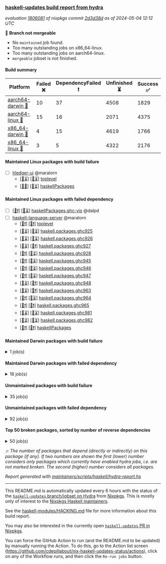 ### [haskell-updates build report from hydra](https://hydra.nixos.org/jobset/nixpkgs/haskell-updates)
*evaluation [1806081](https://hydra.nixos.org/eval/1806081) of nixpkgs commit [2d3d38d](https://github.com/NixOS/nixpkgs/commits/2d3d38d58dfef099c6d22758a619a9b37eaea82c) as of 2024-05-04 12:12 UTC*

🔴 **Branch not mergeable**
  * No `maintained` job found.
  * Too many outstanding jobs on x86_64-linux.
  * Too many outstanding jobs on aarch64-linux.
  * `mergeable` jobset is not finished.

#### Build summary

 | Platform | Failed ❌ | DependencyFailed ❗ | Unfinished ⏳ | Success ✅ | 
 | --- | --- | --- | --- | --- | 
 | [aarch64-darwin 🍏](https://hydra.nixos.org/eval/1806081?filter=.aarch64-darwin) | 10 | 37 | 4508 | 1829 | 
 | [aarch64-linux 📱](https://hydra.nixos.org/eval/1806081?filter=.aarch64-linux) | 15 | 16 | 2071 | 4375 | 
 | [x86_64-darwin 🍎](https://hydra.nixos.org/eval/1806081?filter=.x86_64-darwin) | 4 | 15 | 4619 | 1766 | 
 | [x86_64-linux 🐧](https://hydra.nixos.org/eval/1806081?filter=.x86_64-linux) | 3 | 5 | 4322 | 2176 | 
#### Maintained Linux packages with build failure
- [ ] [hledger-ui](https://hydra.nixos.org/eval/1806081?filter=hledger-ui) @maralorn
  - [[📱⏳]](https://hydra.nixos.org/build/258545799) [[🐧⏳]](https://hydra.nixos.org/build/258558309) [toplevel](https://hydra.nixos.org/eval/1806081?filter=hledger-ui)
  - [[📱❌]](https://hydra.nixos.org/build/258555344) [[🐧⏳]](https://hydra.nixos.org/build/258537559) [haskellPackages](https://hydra.nixos.org/eval/1806081?filter=haskellPackages.hledger-ui)
#### Maintained Linux packages with failed dependency
- [ ] [[📱❗]](https://hydra.nixos.org/build/258552263) [[🐧⏳]](https://hydra.nixos.org/build/258557760) [haskellPackages.ghc-vis](https://hydra.nixos.org/eval/1806081?filter=haskellPackages.ghc-vis) @dalpd
- [ ] [haskell-language-server](https://hydra.nixos.org/eval/1806081?filter=haskell-language-server) @maralorn
  - [[📱❗]](https://hydra.nixos.org/build/258535515) [[🐧❗]](https://hydra.nixos.org/build/258544178) [toplevel](https://hydra.nixos.org/eval/1806081?filter=haskell-language-server)
  - [[📱⏳]](https://hydra.nixos.org/build/258557019) [[🐧⏳]](https://hydra.nixos.org/build/258534427) [haskell.packages.ghc925](https://hydra.nixos.org/eval/1806081?filter=haskell.packages.ghc925.haskell-language-server)
  - [[📱⏳]](https://hydra.nixos.org/build/258539552) [[🐧⏳]](https://hydra.nixos.org/build/258550213) [haskell.packages.ghc926](https://hydra.nixos.org/eval/1806081?filter=haskell.packages.ghc926.haskell-language-server)
  - [[📱⏳]](https://hydra.nixos.org/build/258535215) [[🐧❗]](https://hydra.nixos.org/build/258548296) [haskell.packages.ghc927](https://hydra.nixos.org/eval/1806081?filter=haskell.packages.ghc927.haskell-language-server)
  - [[📱❗]](https://hydra.nixos.org/build/258544332) [[🐧⏳]](https://hydra.nixos.org/build/258559198) [haskell.packages.ghc928](https://hydra.nixos.org/eval/1806081?filter=haskell.packages.ghc928.haskell-language-server)
  - [[📱❗]](https://hydra.nixos.org/build/258552329) [[🐧⏳]](https://hydra.nixos.org/build/258554568) [haskell.packages.ghc945](https://hydra.nixos.org/eval/1806081?filter=haskell.packages.ghc945.haskell-language-server)
  - [[📱❗]](https://hydra.nixos.org/build/258541333) [[🐧⏳]](https://hydra.nixos.org/build/258539397) [haskell.packages.ghc946](https://hydra.nixos.org/eval/1806081?filter=haskell.packages.ghc946.haskell-language-server)
  - [[📱❗]](https://hydra.nixos.org/build/258548091) [[🐧⏳]](https://hydra.nixos.org/build/258551441) [haskell.packages.ghc947](https://hydra.nixos.org/eval/1806081?filter=haskell.packages.ghc947.haskell-language-server)
  - [[📱⏳]](https://hydra.nixos.org/build/258544548) [[🐧❗]](https://hydra.nixos.org/build/258544429) [haskell.packages.ghc948](https://hydra.nixos.org/eval/1806081?filter=haskell.packages.ghc948.haskell-language-server)
  - [[📱⏳]](https://hydra.nixos.org/build/258560172) [[🐧❗]](https://hydra.nixos.org/build/258545087) [haskell.packages.ghc963](https://hydra.nixos.org/eval/1806081?filter=haskell.packages.ghc963.haskell-language-server)
  - [[📱❗]](https://hydra.nixos.org/build/258533672) [[🐧⏳]](https://hydra.nixos.org/build/258551173) [haskell.packages.ghc964](https://hydra.nixos.org/eval/1806081?filter=haskell.packages.ghc964.haskell-language-server)
  - [[📱❗]](https://hydra.nixos.org/build/258554403) [[🐧❗]](https://hydra.nixos.org/build/258537316) [haskell.packages.ghc965](https://hydra.nixos.org/eval/1806081?filter=haskell.packages.ghc965.haskell-language-server)
  - [[📱⏳]](https://hydra.nixos.org/build/258554884) [[🐧⏳]](https://hydra.nixos.org/build/258537025) [haskell.packages.ghc981](https://hydra.nixos.org/eval/1806081?filter=haskell.packages.ghc981.haskell-language-server)
  - [[📱⏳]](https://hydra.nixos.org/build/258553427) [[🐧⏳]](https://hydra.nixos.org/build/258536087) [haskell.packages.ghc982](https://hydra.nixos.org/eval/1806081?filter=haskell.packages.ghc982.haskell-language-server)
  - [[📱❗]](https://hydra.nixos.org/build/258548617) [[🐧❗]](https://hydra.nixos.org/build/258544514) [haskellPackages](https://hydra.nixos.org/eval/1806081?filter=haskellPackages.haskell-language-server)
#### Maintained Darwin packages with build failure
<details><summary>1 job(s) </summary>

- [ ] [[🍏❌]](https://hydra.nixos.org/build/258549701) [[🍎❌]](https://hydra.nixos.org/build/258552523) [haskellPackages.postgresql-simple](https://hydra.nixos.org/eval/1806081?filter=haskellPackages.postgresql-simple) @maralorn
</details>

#### Maintained Darwin packages with failed dependency
<details><summary>16 job(s) </summary>

- [ ] [haskell-language-server](https://hydra.nixos.org/eval/1806081?filter=haskell-language-server) @maralorn
  - [[🍏⏳]](https://hydra.nixos.org/build/258537716) [[🍎⏳]](https://hydra.nixos.org/build/258560130) [toplevel](https://hydra.nixos.org/eval/1806081?filter=haskell-language-server)
  - [[🍏⏳]](https://hydra.nixos.org/build/258547518) [[🍎⏳]](https://hydra.nixos.org/build/258553663) [haskell.packages.ghc925](https://hydra.nixos.org/eval/1806081?filter=haskell.packages.ghc925.haskell-language-server)
  - [[🍏⏳]](https://hydra.nixos.org/build/258546856) [[🍎❗]](https://hydra.nixos.org/build/258540853) [haskell.packages.ghc926](https://hydra.nixos.org/eval/1806081?filter=haskell.packages.ghc926.haskell-language-server)
  - [[🍏❗]](https://hydra.nixos.org/build/258540254) [[🍎⏳]](https://hydra.nixos.org/build/258539239) [haskell.packages.ghc927](https://hydra.nixos.org/eval/1806081?filter=haskell.packages.ghc927.haskell-language-server)
  - [[🍏⏳]](https://hydra.nixos.org/build/258538021) [[🍎⏳]](https://hydra.nixos.org/build/258539978) [haskell.packages.ghc928](https://hydra.nixos.org/eval/1806081?filter=haskell.packages.ghc928.haskell-language-server)
  - [[🍏⏳]](https://hydra.nixos.org/build/258542859) [[🍎⏳]](https://hydra.nixos.org/build/258556869) [haskell.packages.ghc945](https://hydra.nixos.org/eval/1806081?filter=haskell.packages.ghc945.haskell-language-server)
  - [[🍏⏳]](https://hydra.nixos.org/build/258550387) [[🍎❗]](https://hydra.nixos.org/build/258541952) [haskell.packages.ghc946](https://hydra.nixos.org/eval/1806081?filter=haskell.packages.ghc946.haskell-language-server)
  - [[🍏⏳]](https://hydra.nixos.org/build/258549552) [[🍎⏳]](https://hydra.nixos.org/build/258544569) [haskell.packages.ghc947](https://hydra.nixos.org/eval/1806081?filter=haskell.packages.ghc947.haskell-language-server)
  - [[🍏⏳]](https://hydra.nixos.org/build/258556399) [[🍎❗]](https://hydra.nixos.org/build/258542418) [haskell.packages.ghc948](https://hydra.nixos.org/eval/1806081?filter=haskell.packages.ghc948.haskell-language-server)
  - [[🍏⏳]](https://hydra.nixos.org/build/258555441) [[🍎⏳]](https://hydra.nixos.org/build/258546435) [haskell.packages.ghc963](https://hydra.nixos.org/eval/1806081?filter=haskell.packages.ghc963.haskell-language-server)
  - [[🍏❗]](https://hydra.nixos.org/build/258539051) [[🍎⏳]](https://hydra.nixos.org/build/258559258) [haskell.packages.ghc964](https://hydra.nixos.org/eval/1806081?filter=haskell.packages.ghc964.haskell-language-server)
  - [[🍏⏳]](https://hydra.nixos.org/build/258534190) [[🍎❗]](https://hydra.nixos.org/build/258542874) [haskell.packages.ghc965](https://hydra.nixos.org/eval/1806081?filter=haskell.packages.ghc965.haskell-language-server)
  - [[🍏⏳]](https://hydra.nixos.org/build/258545420) [[🍎⏳]](https://hydra.nixos.org/build/258554514) [haskell.packages.ghc981](https://hydra.nixos.org/eval/1806081?filter=haskell.packages.ghc981.haskell-language-server)
  - [[🍏⏳]](https://hydra.nixos.org/build/258549255) [[🍎⏳]](https://hydra.nixos.org/build/258534809) [haskell.packages.ghc982](https://hydra.nixos.org/eval/1806081?filter=haskell.packages.ghc982.haskell-language-server)
  - [[🍏⏳]](https://hydra.nixos.org/build/258550185) [[🍎❗]](https://hydra.nixos.org/build/258544630) [haskellPackages](https://hydra.nixos.org/eval/1806081?filter=haskellPackages.haskell-language-server)
</details>

#### Unmaintained packages with build failure
<details><summary>35 job(s) </summary>

- [ ] [ghc-lib-parser](https://hydra.nixos.org/eval/1806081?filter=ghc-lib-parser)  ⤴️ 19 | 67
  - [[🍏⏳]](https://hydra.nixos.org/build/258547982) [[📱✅]](https://hydra.nixos.org/build/258547481) [[🍎✅]](https://hydra.nixos.org/build/258540596) [[🐧✅]](https://hydra.nixos.org/build/258548707) [haskell.packages.ghc8107](https://hydra.nixos.org/eval/1806081?filter=haskell.packages.ghc8107.ghc-lib-parser)
  - [[🍏❌]](https://hydra.nixos.org/build/258538119) [[📱❌]](https://hydra.nixos.org/build/258546727) [[🍎⏳]](https://hydra.nixos.org/build/258551775) [[🐧⏳]](https://hydra.nixos.org/build/258546811) [haskell.packages.ghc902](https://hydra.nixos.org/eval/1806081?filter=haskell.packages.ghc902.ghc-lib-parser)
  - [[🍏⏳]](https://hydra.nixos.org/build/258535201) [[📱✅]](https://hydra.nixos.org/build/258541074) [[🍎✅]](https://hydra.nixos.org/build/258555955) [[🐧⏳]](https://hydra.nixos.org/build/258549699) [haskell.packages.ghc925](https://hydra.nixos.org/eval/1806081?filter=haskell.packages.ghc925.ghc-lib-parser)
  - [[🍏✅]](https://hydra.nixos.org/build/258555366) [[📱✅]](https://hydra.nixos.org/build/258551881) [[🍎✅]](https://hydra.nixos.org/build/258542210) [[🐧✅]](https://hydra.nixos.org/build/258543937) [haskell.packages.ghc926](https://hydra.nixos.org/eval/1806081?filter=haskell.packages.ghc926.ghc-lib-parser)
  - [[🍏✅]](https://hydra.nixos.org/build/258536833) [[📱✅]](https://hydra.nixos.org/build/258554009) [[🍎✅]](https://hydra.nixos.org/build/258556187) [[🐧✅]](https://hydra.nixos.org/build/258544415) [haskell.packages.ghc927](https://hydra.nixos.org/eval/1806081?filter=haskell.packages.ghc927.ghc-lib-parser)
  - [[🍏⏳]](https://hydra.nixos.org/build/258539358) [[📱✅]](https://hydra.nixos.org/build/258540472) [[🍎✅]](https://hydra.nixos.org/build/258547683) [[🐧✅]](https://hydra.nixos.org/build/258534036) [haskell.packages.ghc928](https://hydra.nixos.org/eval/1806081?filter=haskell.packages.ghc928.ghc-lib-parser)
  - [[🍏✅]](https://hydra.nixos.org/build/258553695) [[📱✅]](https://hydra.nixos.org/build/258540474) [[🍎✅]](https://hydra.nixos.org/build/258540585) [[🐧✅]](https://hydra.nixos.org/build/258560143) [haskell.packages.ghc945](https://hydra.nixos.org/eval/1806081?filter=haskell.packages.ghc945.ghc-lib-parser)
  - [[🍏✅]](https://hydra.nixos.org/build/258537151) [[📱✅]](https://hydra.nixos.org/build/258551259) [[🍎✅]](https://hydra.nixos.org/build/258550724) [[🐧⏳]](https://hydra.nixos.org/build/258547274) [haskell.packages.ghc946](https://hydra.nixos.org/eval/1806081?filter=haskell.packages.ghc946.ghc-lib-parser)
  - [[🍏✅]](https://hydra.nixos.org/build/258533683) [[📱✅]](https://hydra.nixos.org/build/258536383) [[🍎✅]](https://hydra.nixos.org/build/258533863) [[🐧✅]](https://hydra.nixos.org/build/258559585) [haskell.packages.ghc947](https://hydra.nixos.org/eval/1806081?filter=haskell.packages.ghc947.ghc-lib-parser)
  - [[🍏✅]](https://hydra.nixos.org/build/258554455) [[📱⏳]](https://hydra.nixos.org/build/258534380) [[🍎✅]](https://hydra.nixos.org/build/258537760) [[🐧⏳]](https://hydra.nixos.org/build/258533491) [haskell.packages.ghc948](https://hydra.nixos.org/eval/1806081?filter=haskell.packages.ghc948.ghc-lib-parser)
  - [[🍏✅]](https://hydra.nixos.org/build/258534171) [[📱✅]](https://hydra.nixos.org/build/258554717) [[🍎✅]](https://hydra.nixos.org/build/258558642) [[🐧✅]](https://hydra.nixos.org/build/258537064) [haskell.packages.ghc963](https://hydra.nixos.org/eval/1806081?filter=haskell.packages.ghc963.ghc-lib-parser)
  - [[🍏✅]](https://hydra.nixos.org/build/258542208) [[📱✅]](https://hydra.nixos.org/build/258540461) [[🍎✅]](https://hydra.nixos.org/build/258533484) [[🐧✅]](https://hydra.nixos.org/build/258556680) [haskell.packages.ghc964](https://hydra.nixos.org/eval/1806081?filter=haskell.packages.ghc964.ghc-lib-parser)
  - [[🍏✅]](https://hydra.nixos.org/build/258557829) [[📱⏳]](https://hydra.nixos.org/build/258538126) [[🍎✅]](https://hydra.nixos.org/build/258556044) [[🐧✅]](https://hydra.nixos.org/build/258536681) [haskell.packages.ghc965](https://hydra.nixos.org/eval/1806081?filter=haskell.packages.ghc965.ghc-lib-parser)
  - [[🍏⏳]](https://hydra.nixos.org/build/258537732) [[📱✅]](https://hydra.nixos.org/build/258554142) [[🍎✅]](https://hydra.nixos.org/build/258555074) [[🐧✅]](https://hydra.nixos.org/build/258536000) [haskellPackages](https://hydra.nixos.org/eval/1806081?filter=haskellPackages.ghc-lib-parser)
- [ ] [[🍏✅]](https://hydra.nixos.org/build/258540925) [[📱❌]](https://hydra.nixos.org/build/258556577) [[🍎✅]](https://hydra.nixos.org/build/258538833) [[🐧✅]](https://hydra.nixos.org/build/258550104) [haskellPackages.graphviz](https://hydra.nixos.org/eval/1806081?filter=haskellPackages.graphviz)  ⤴️ 10 | 57
- [ ] [[🍏❌]](https://hydra.nixos.org/build/258533549) [[📱✅]](https://hydra.nixos.org/build/258548471) [[🍎❌]](https://hydra.nixos.org/build/258543876) [[🐧✅]](https://hydra.nixos.org/build/258552832) [haskellPackages.fmt](https://hydra.nixos.org/eval/1806081?filter=haskellPackages.fmt)  ⤴️ 7 | 26
- [ ] [[🍏❌]](https://hydra.nixos.org/build/258537018) [[📱✅]](https://hydra.nixos.org/build/258548776) [[🍎✅]](https://hydra.nixos.org/build/258553086) [[🐧✅]](https://hydra.nixos.org/build/258550350) [haskellPackages.di-core](https://hydra.nixos.org/eval/1806081?filter=haskellPackages.di-core)  ⤴️ 6 | 12
- [ ] [[🍏⏳]](https://hydra.nixos.org/build/258557603) [[📱❌]](https://hydra.nixos.org/build/258559981) [[🍎❌]](https://hydra.nixos.org/build/258543935) [[🐧❌]](https://hydra.nixos.org/build/258543509) [haskellPackages.ghcide](https://hydra.nixos.org/eval/1806081?filter=haskellPackages.ghcide)  ⤴️ 3 | 35
- [ ] [[🍏❌]](https://hydra.nixos.org/build/258543045) [[📱✅]](https://hydra.nixos.org/build/258557021) [[🍎⏳]](https://hydra.nixos.org/build/258537901) [[🐧✅]](https://hydra.nixos.org/build/258536066) [haskellPackages.http-reverse-proxy](https://hydra.nixos.org/eval/1806081?filter=haskellPackages.http-reverse-proxy)  ⤴️ 3 | 11
- [ ] [[🍏❌]](https://hydra.nixos.org/build/258534303) [[📱✅]](https://hydra.nixos.org/build/258545725) [[🍎⏳]](https://hydra.nixos.org/build/258540116) [[🐧✅]](https://hydra.nixos.org/build/258540985) [haskellPackages.lbfgs](https://hydra.nixos.org/eval/1806081?filter=haskellPackages.lbfgs)  ⤴️ 2 | 3
- [ ] [[🍏⏳]](https://hydra.nixos.org/build/258554164) [[📱❌]](https://hydra.nixos.org/build/258535723) [[🍎⏳]](https://hydra.nixos.org/build/258552841) [[🐧❌]](https://hydra.nixos.org/build/258550841) [haskellPackages.prodapi](https://hydra.nixos.org/eval/1806081?filter=haskellPackages.prodapi)  ⤴️ 2 | 2
- [ ] [[🍏⏳]](https://hydra.nixos.org/build/258559418) [[📱❌]](https://hydra.nixos.org/build/258546289) [[🍎⏳]](https://hydra.nixos.org/build/258550613) [[🐧❌]](https://hydra.nixos.org/build/258554278) [haskellPackages.errata](https://hydra.nixos.org/eval/1806081?filter=haskellPackages.errata)  ⤴️ 1 | 3
- [ ] [[🍏❌]](https://hydra.nixos.org/build/258555687) [[📱✅]](https://hydra.nixos.org/build/258548303) [[🍎⏳]](https://hydra.nixos.org/build/258546651) [[🐧⏳]](https://hydra.nixos.org/build/258534709) [haskellPackages.async-refresh](https://hydra.nixos.org/eval/1806081?filter=haskellPackages.async-refresh)  ⤴️ 1 | 1
- [ ] [[🍏❌]](https://hydra.nixos.org/build/258538138) [[📱❌]](https://hydra.nixos.org/build/258559378) [[🍎⏳]](https://hydra.nixos.org/build/258544914) [[🐧⏳]](https://hydra.nixos.org/build/258560128) [haskellPackages.nlopt-haskell](https://hydra.nixos.org/eval/1806081?filter=haskellPackages.nlopt-haskell)  ⤴️ 1 | 1
- [ ] [[🍏❌]](https://hydra.nixos.org/build/258545815) [[📱⏳]](https://hydra.nixos.org/build/258542496) [[🍎❌]](https://hydra.nixos.org/build/258548204) [[🐧✅]](https://hydra.nixos.org/build/258559424) [haskellPackages.sym](https://hydra.nixos.org/eval/1806081?filter=haskellPackages.sym)  ⤴️ 1 | 1
- [ ] [[🍏⏳]](https://hydra.nixos.org/build/258553951) [[📱❌]](https://hydra.nixos.org/build/258534435) [[🍎⏳]](https://hydra.nixos.org/build/258553685) [[🐧⏳]](https://hydra.nixos.org/build/258533663) [haskellPackages.freetype2](https://hydra.nixos.org/eval/1806081?filter=haskellPackages.freetype2)  ⤴️ 0 | 12
- [ ] [[🍏⏳]](https://hydra.nixos.org/build/258554076) [[📱❌]](https://hydra.nixos.org/build/258557875) [[🍎⏳]](https://hydra.nixos.org/build/258553752) [[🐧⏳]](https://hydra.nixos.org/build/258552092) [haskellPackages.hw-simd](https://hydra.nixos.org/eval/1806081?filter=haskellPackages.hw-simd)  ⤴️ 0 | 9
- [ ] [[🍏❌]](https://hydra.nixos.org/build/258551064) [[📱✅]](https://hydra.nixos.org/build/258559565) [[🍎⏳]](https://hydra.nixos.org/build/258534741) [[🐧✅]](https://hydra.nixos.org/build/258558754) [haskellPackages.rawfilepath](https://hydra.nixos.org/eval/1806081?filter=haskellPackages.rawfilepath)  ⤴️ 0 | 2
- [ ] [[🍏⏳]](https://hydra.nixos.org/build/258539418) [[📱❌]](https://hydra.nixos.org/build/258553846) [[🍎⏳]](https://hydra.nixos.org/build/258550156) [[🐧⏳]](https://hydra.nixos.org/build/258538150) [haskellPackages.GOST34112012-Hash](https://hydra.nixos.org/eval/1806081?filter=haskellPackages.GOST34112012-Hash) 
- [ ] [[🍏⏳]](https://hydra.nixos.org/build/258548717) [[📱❌]](https://hydra.nixos.org/build/258536550) [[🍎⏳]](https://hydra.nixos.org/build/258539610) [[🐧⏳]](https://hydra.nixos.org/build/258533577) [haskellPackages.HsASA](https://hydra.nixos.org/eval/1806081?filter=haskellPackages.HsASA) 
- [ ] [[🍏⏳]](https://hydra.nixos.org/build/258556336) [[📱❌]](https://hydra.nixos.org/build/258554522) [[🍎⏳]](https://hydra.nixos.org/build/258551208) [[🐧⏳]](https://hydra.nixos.org/build/258545116) [haskellPackages.acme-not-a-joke](https://hydra.nixos.org/eval/1806081?filter=haskellPackages.acme-not-a-joke) 
- [ ] [[🍏⏳]](https://hydra.nixos.org/build/258534819) [[📱❌]](https://hydra.nixos.org/build/258543260) [[🍎⏳]](https://hydra.nixos.org/build/258554154) [[🐧⏳]](https://hydra.nixos.org/build/258537331) [haskellPackages.cornelis](https://hydra.nixos.org/eval/1806081?filter=haskellPackages.cornelis) 
- [ ] [[🍏⏳]](https://hydra.nixos.org/build/258554738) [[📱❌]](https://hydra.nixos.org/build/258559187) [[🍎⏳]](https://hydra.nixos.org/build/258535018) [[🐧⏳]](https://hydra.nixos.org/build/258540490) [haskellPackages.simdutf](https://hydra.nixos.org/eval/1806081?filter=haskellPackages.simdutf) 
- [ ] [[📱❌]](https://hydra.nixos.org/build/258541377) [[🐧⏳]](https://hydra.nixos.org/build/258557787) [haskellPackages.tasty-papi](https://hydra.nixos.org/eval/1806081?filter=haskellPackages.tasty-papi) 
</details>

#### Unmaintained packages with failed dependency
<details><summary>92 job(s) </summary>

- [ ] [ghc-lib-parser-ex](https://hydra.nixos.org/eval/1806081?filter=ghc-lib-parser-ex)  ⤴️ 13 | 44
  - [[🍏⏳]](https://hydra.nixos.org/build/258535331) [[📱✅]](https://hydra.nixos.org/build/258554285) [[🍎⏳]](https://hydra.nixos.org/build/258538852) [[🐧⏳]](https://hydra.nixos.org/build/258548443) [haskell.packages.ghc8107](https://hydra.nixos.org/eval/1806081?filter=haskell.packages.ghc8107.ghc-lib-parser-ex)
  - [[🍏❗]](https://hydra.nixos.org/build/258541091) [[📱❗]](https://hydra.nixos.org/build/258551893) [[🍎⏳]](https://hydra.nixos.org/build/258544845) [[🐧⏳]](https://hydra.nixos.org/build/258556494) [haskell.packages.ghc902](https://hydra.nixos.org/eval/1806081?filter=haskell.packages.ghc902.ghc-lib-parser-ex)
  - [[🍏⏳]](https://hydra.nixos.org/build/258555040) [[📱✅]](https://hydra.nixos.org/build/258547479) [[🍎✅]](https://hydra.nixos.org/build/258548433) [[🐧⏳]](https://hydra.nixos.org/build/258536437) [haskell.packages.ghc925](https://hydra.nixos.org/eval/1806081?filter=haskell.packages.ghc925.ghc-lib-parser-ex)
  - [[🍏✅]](https://hydra.nixos.org/build/258533827) [[📱⏳]](https://hydra.nixos.org/build/258549756) [[🍎✅]](https://hydra.nixos.org/build/258547167) [[🐧✅]](https://hydra.nixos.org/build/258546388) [haskell.packages.ghc926](https://hydra.nixos.org/eval/1806081?filter=haskell.packages.ghc926.ghc-lib-parser-ex)
  - [[🍏✅]](https://hydra.nixos.org/build/258542046) [[📱✅]](https://hydra.nixos.org/build/258555233) [[🍎✅]](https://hydra.nixos.org/build/258534847) [[🐧✅]](https://hydra.nixos.org/build/258543212) [haskell.packages.ghc927](https://hydra.nixos.org/eval/1806081?filter=haskell.packages.ghc927.ghc-lib-parser-ex)
  - [[🍏⏳]](https://hydra.nixos.org/build/258545998) [[📱✅]](https://hydra.nixos.org/build/258555090) [[🍎⏳]](https://hydra.nixos.org/build/258551372) [[🐧✅]](https://hydra.nixos.org/build/258556647) [haskell.packages.ghc928](https://hydra.nixos.org/eval/1806081?filter=haskell.packages.ghc928.ghc-lib-parser-ex)
  - [[🍏✅]](https://hydra.nixos.org/build/258541688) [[📱✅]](https://hydra.nixos.org/build/258537597) [[🍎✅]](https://hydra.nixos.org/build/258537129) [[🐧✅]](https://hydra.nixos.org/build/258555014) [haskell.packages.ghc945](https://hydra.nixos.org/eval/1806081?filter=haskell.packages.ghc945.ghc-lib-parser-ex)
  - [[🍏✅]](https://hydra.nixos.org/build/258544869) [[📱✅]](https://hydra.nixos.org/build/258547023) [[🍎✅]](https://hydra.nixos.org/build/258534008) [[🐧⏳]](https://hydra.nixos.org/build/258539251) [haskell.packages.ghc946](https://hydra.nixos.org/eval/1806081?filter=haskell.packages.ghc946.ghc-lib-parser-ex)
  - [[🍏✅]](https://hydra.nixos.org/build/258555698) [[📱✅]](https://hydra.nixos.org/build/258555651) [[🍎⏳]](https://hydra.nixos.org/build/258549683) [[🐧⏳]](https://hydra.nixos.org/build/258534914) [haskell.packages.ghc947](https://hydra.nixos.org/eval/1806081?filter=haskell.packages.ghc947.ghc-lib-parser-ex)
  - [[🍏✅]](https://hydra.nixos.org/build/258536619) [[📱⏳]](https://hydra.nixos.org/build/258549691) [[🍎✅]](https://hydra.nixos.org/build/258541326) [[🐧✅]](https://hydra.nixos.org/build/258554073) [haskell.packages.ghc948](https://hydra.nixos.org/eval/1806081?filter=haskell.packages.ghc948.ghc-lib-parser-ex)
  - [[🍏⏳]](https://hydra.nixos.org/build/258556286) [[📱✅]](https://hydra.nixos.org/build/258541711) [[🍎✅]](https://hydra.nixos.org/build/258556419) [[🐧✅]](https://hydra.nixos.org/build/258550906) [haskell.packages.ghc963](https://hydra.nixos.org/eval/1806081?filter=haskell.packages.ghc963.ghc-lib-parser-ex)
  - [[🍏✅]](https://hydra.nixos.org/build/258537882) [[📱✅]](https://hydra.nixos.org/build/258545616) [[🍎⏳]](https://hydra.nixos.org/build/258555967) [[🐧✅]](https://hydra.nixos.org/build/258549474) [haskell.packages.ghc964](https://hydra.nixos.org/eval/1806081?filter=haskell.packages.ghc964.ghc-lib-parser-ex)
  - [[🍏⏳]](https://hydra.nixos.org/build/258557332) [[📱✅]](https://hydra.nixos.org/build/258541980) [[🍎✅]](https://hydra.nixos.org/build/258540967) [[🐧✅]](https://hydra.nixos.org/build/258540257) [haskell.packages.ghc965](https://hydra.nixos.org/eval/1806081?filter=haskell.packages.ghc965.ghc-lib-parser-ex)
  - [[🍏✅]](https://hydra.nixos.org/build/258535751) [[📱✅]](https://hydra.nixos.org/build/258540449) [[🍎⏳]](https://hydra.nixos.org/build/258549339) [[🐧✅]](https://hydra.nixos.org/build/258552140) [haskellPackages](https://hydra.nixos.org/eval/1806081?filter=haskellPackages.ghc-lib-parser-ex)
- [ ] [[🍏❗]](https://hydra.nixos.org/build/258540649) [[📱✅]](https://hydra.nixos.org/build/258559593) [[🍎✅]](https://hydra.nixos.org/build/258547216) [[🐧✅]](https://hydra.nixos.org/build/258551414) [haskellPackages.di-handle](https://hydra.nixos.org/eval/1806081?filter=haskellPackages.di-handle)  ⤴️ 4 | 10
- [ ] [[🍏❗]](https://hydra.nixos.org/build/258545414) [[📱✅]](https://hydra.nixos.org/build/258558877) [[🍎✅]](https://hydra.nixos.org/build/258554531) [[🐧✅]](https://hydra.nixos.org/build/258541129) [haskellPackages.di-monad](https://hydra.nixos.org/eval/1806081?filter=haskellPackages.di-monad)  ⤴️ 4 | 10
- [ ] [hpack](https://hydra.nixos.org/eval/1806081?filter=hpack)  ⤴️ 3 | 15
  - [[🍏⏳]](https://hydra.nixos.org/build/258542692) [[📱✅]](https://hydra.nixos.org/build/258535386) [[🍎⏳]](https://hydra.nixos.org/build/258542686) [[🐧⏳]](https://hydra.nixos.org/build/258559042) [toplevel](https://hydra.nixos.org/eval/1806081?filter=hpack)
  - [[🍏⏳]](https://hydra.nixos.org/build/258544207) [[📱✅]](https://hydra.nixos.org/build/258541792) [[🍎✅]](https://hydra.nixos.org/build/258538688) [[🐧✅]](https://hydra.nixos.org/build/258541883) [haskell.packages.ghc8107](https://hydra.nixos.org/eval/1806081?filter=haskell.packages.ghc8107.hpack)
  - [[🍏❗]](https://hydra.nixos.org/build/258534229) [[📱✅]](https://hydra.nixos.org/build/258533641) [[🍎⏳]](https://hydra.nixos.org/build/258559975) [[🐧✅]](https://hydra.nixos.org/build/258553677) [haskell.packages.ghc902](https://hydra.nixos.org/eval/1806081?filter=haskell.packages.ghc902.hpack)
  - [[🍏✅]](https://hydra.nixos.org/build/258557747) [[📱✅]](https://hydra.nixos.org/build/258538633) [[🍎✅]](https://hydra.nixos.org/build/258541364) [[🐧✅]](https://hydra.nixos.org/build/258552134) [haskell.packages.ghc925](https://hydra.nixos.org/eval/1806081?filter=haskell.packages.ghc925.hpack)
  - [[🍏✅]](https://hydra.nixos.org/build/258556051) [[📱✅]](https://hydra.nixos.org/build/258540553) [[🍎✅]](https://hydra.nixos.org/build/258533916) [[🐧✅]](https://hydra.nixos.org/build/258539390) [haskell.packages.ghc926](https://hydra.nixos.org/eval/1806081?filter=haskell.packages.ghc926.hpack)
  - [[🍏✅]](https://hydra.nixos.org/build/258540060) [[📱✅]](https://hydra.nixos.org/build/258539649) [[🍎✅]](https://hydra.nixos.org/build/258540722) [[🐧✅]](https://hydra.nixos.org/build/258540949) [haskell.packages.ghc927](https://hydra.nixos.org/eval/1806081?filter=haskell.packages.ghc927.hpack)
  - [[🍏✅]](https://hydra.nixos.org/build/258534247) [[📱✅]](https://hydra.nixos.org/build/258540717) [[🍎✅]](https://hydra.nixos.org/build/258560230) [[🐧✅]](https://hydra.nixos.org/build/258555973) [haskell.packages.ghc928](https://hydra.nixos.org/eval/1806081?filter=haskell.packages.ghc928.hpack)
  - [[🍏✅]](https://hydra.nixos.org/build/258552198) [[📱✅]](https://hydra.nixos.org/build/258559522) [[🍎✅]](https://hydra.nixos.org/build/258540559) [[🐧✅]](https://hydra.nixos.org/build/258534770) [haskell.packages.ghc945](https://hydra.nixos.org/eval/1806081?filter=haskell.packages.ghc945.hpack)
  - [[🍏✅]](https://hydra.nixos.org/build/258540155) [[📱⏳]](https://hydra.nixos.org/build/258540965) [[🍎✅]](https://hydra.nixos.org/build/258558670) [[🐧✅]](https://hydra.nixos.org/build/258553813) [haskell.packages.ghc946](https://hydra.nixos.org/eval/1806081?filter=haskell.packages.ghc946.hpack)
  - [[🍏✅]](https://hydra.nixos.org/build/258536279) [[📱✅]](https://hydra.nixos.org/build/258546140) [[🍎⏳]](https://hydra.nixos.org/build/258542120) [[🐧⏳]](https://hydra.nixos.org/build/258557142) [haskell.packages.ghc947](https://hydra.nixos.org/eval/1806081?filter=haskell.packages.ghc947.hpack)
  - [[🍏✅]](https://hydra.nixos.org/build/258539772) [[📱✅]](https://hydra.nixos.org/build/258548398) [[🍎⏳]](https://hydra.nixos.org/build/258553254) [[🐧⏳]](https://hydra.nixos.org/build/258542602) [haskell.packages.ghc948](https://hydra.nixos.org/eval/1806081?filter=haskell.packages.ghc948.hpack)
  - [[🍏⏳]](https://hydra.nixos.org/build/258545838) [[📱✅]](https://hydra.nixos.org/build/258551109) [[🍎✅]](https://hydra.nixos.org/build/258558259) [[🐧⏳]](https://hydra.nixos.org/build/258542722) [haskell.packages.ghc963](https://hydra.nixos.org/eval/1806081?filter=haskell.packages.ghc963.hpack)
  - [[🍏⏳]](https://hydra.nixos.org/build/258547331) [[📱✅]](https://hydra.nixos.org/build/258553233) [[🍎⏳]](https://hydra.nixos.org/build/258556649) [[🐧⏳]](https://hydra.nixos.org/build/258556137) [haskell.packages.ghc964](https://hydra.nixos.org/eval/1806081?filter=haskell.packages.ghc964.hpack)
  - [[🍏✅]](https://hydra.nixos.org/build/258545464) [[📱✅]](https://hydra.nixos.org/build/258542092) [[🍎✅]](https://hydra.nixos.org/build/258534887) [[🐧✅]](https://hydra.nixos.org/build/258545953) [haskell.packages.ghc965](https://hydra.nixos.org/eval/1806081?filter=haskell.packages.ghc965.hpack)
  - [[🍏✅]](https://hydra.nixos.org/build/258547226) [[📱✅]](https://hydra.nixos.org/build/258533584) [[🍎✅]](https://hydra.nixos.org/build/258557584) [[🐧⏳]](https://hydra.nixos.org/build/258541010) [haskellPackages](https://hydra.nixos.org/eval/1806081?filter=haskellPackages.hpack)
- [ ] [[🍏✅]](https://hydra.nixos.org/build/258543359) [[📱❗]](https://hydra.nixos.org/build/258551726) [[🍎✅]](https://hydra.nixos.org/build/258547756) [[🐧✅]](https://hydra.nixos.org/build/258555727) [haskellPackages.graphite](https://hydra.nixos.org/eval/1806081?filter=haskellPackages.graphite)  ⤴️ 2 | 2
- [ ] [[🍏❗]](https://hydra.nixos.org/build/258540087) [[📱✅]](https://hydra.nixos.org/build/258548054) [[🍎❗]](https://hydra.nixos.org/build/258546109) [[🐧✅]](https://hydra.nixos.org/build/258559986) [haskellPackages.nyan-interpolation-core](https://hydra.nixos.org/eval/1806081?filter=haskellPackages.nyan-interpolation-core)  ⤴️ 2 | 2
- [ ] [[🍏❗]](https://hydra.nixos.org/build/258540109) [[📱✅]](https://hydra.nixos.org/build/258545710) [[🍎❗]](https://hydra.nixos.org/build/258551961) [[🐧⏳]](https://hydra.nixos.org/build/258554812) [haskellPackages.opaleye](https://hydra.nixos.org/eval/1806081?filter=haskellPackages.opaleye)  ⤴️ 1 | 9
- [ ] [[🍏❗]](https://hydra.nixos.org/build/258534521) [[📱✅]](https://hydra.nixos.org/build/258543054) [[🍎⏳]](https://hydra.nixos.org/build/258550208) [[🐧⏳]](https://hydra.nixos.org/build/258545100) [haskellPackages.numeric-optimization](https://hydra.nixos.org/eval/1806081?filter=haskellPackages.numeric-optimization)  ⤴️ 1 | 2
- [ ] [[🍏✅]](https://hydra.nixos.org/build/258545417) [[📱❗]](https://hydra.nixos.org/build/258551223) [[🍎✅]](https://hydra.nixos.org/build/258542087) [[🐧✅]](https://hydra.nixos.org/build/258540753) [haskellPackages.simple-expr](https://hydra.nixos.org/eval/1806081?filter=haskellPackages.simple-expr)  ⤴️ 1 | 1
- [ ] [[🍏⏳]](https://hydra.nixos.org/build/258548163) [[📱❗]](https://hydra.nixos.org/build/258548710) [[🍎✅]](https://hydra.nixos.org/build/258533760) [[🐧⏳]](https://hydra.nixos.org/build/258534392) [haskellPackages.xdot](https://hydra.nixos.org/eval/1806081?filter=haskellPackages.xdot)  ⤴️ 1 | 1
- [ ] [[🍏❗]](https://hydra.nixos.org/build/258540885) [[📱✅]](https://hydra.nixos.org/build/258537213) [[🍎❗]](https://hydra.nixos.org/build/258559701) [[🐧✅]](https://hydra.nixos.org/build/258553422) [haskellPackages.persistent-postgresql](https://hydra.nixos.org/eval/1806081?filter=haskellPackages.persistent-postgresql)  ⤴️ 0 | 24
- [ ] [[🍏❗]](https://hydra.nixos.org/build/258536897) [[📱⏳]](https://hydra.nixos.org/build/258539068) [[🍎⏳]](https://hydra.nixos.org/build/258549737) [[🐧⏳]](https://hydra.nixos.org/build/258536520) [haskellPackages.di-polysemy](https://hydra.nixos.org/eval/1806081?filter=haskellPackages.di-polysemy)  ⤴️ 0 | 4
- [ ] [[🍏❗]](https://hydra.nixos.org/build/258554151) [[📱✅]](https://hydra.nixos.org/build/258542924) [[🍎⏳]](https://hydra.nixos.org/build/258557630) [[🐧⏳]](https://hydra.nixos.org/build/258558638) [haskellPackages.di](https://hydra.nixos.org/eval/1806081?filter=haskellPackages.di)  ⤴️ 0 | 2
- [ ] [[🍏⏳]](https://hydra.nixos.org/build/258542121) [[📱❗]](https://hydra.nixos.org/build/258539579) [[🍎⏳]](https://hydra.nixos.org/build/258557009) [[🐧✅]](https://hydra.nixos.org/build/258534142) [haskellPackages.diagrams-graphviz](https://hydra.nixos.org/eval/1806081?filter=haskellPackages.diagrams-graphviz)  ⤴️ 0 | 2
- [ ] [[🍏⏳]](https://hydra.nixos.org/build/258551019) [[📱❗]](https://hydra.nixos.org/build/258541632) [[🍎⏳]](https://hydra.nixos.org/build/258545049) [[🐧⏳]](https://hydra.nixos.org/build/258547960) [haskellPackages.Zora](https://hydra.nixos.org/eval/1806081?filter=haskellPackages.Zora)  ⤴️ 0 | 1
- [ ] [[🍏⏳]](https://hydra.nixos.org/build/258540864) [[📱❗]](https://hydra.nixos.org/build/258536308) [[🍎⏳]](https://hydra.nixos.org/build/258548612) [[🐧❗]](https://hydra.nixos.org/build/258557721) [haskellPackages.looksee](https://hydra.nixos.org/eval/1806081?filter=haskellPackages.looksee)  ⤴️ 0 | 1
- [ ] [[🍏❗]](https://hydra.nixos.org/build/258553107) [[📱✅]](https://hydra.nixos.org/build/258540411) [[🍎⏳]](https://hydra.nixos.org/build/258549875) [[🐧⏳]](https://hydra.nixos.org/build/258537375) [haskellPackages.postgresql-simple-url](https://hydra.nixos.org/eval/1806081?filter=haskellPackages.postgresql-simple-url)  ⤴️ 0 | 1
- [ ] [[🍏❗]](https://hydra.nixos.org/build/258553943) [[📱⏳]](https://hydra.nixos.org/build/258553468) [[🍎❗]](https://hydra.nixos.org/build/258550469) [[🐧⏳]](https://hydra.nixos.org/build/258550041) [haskellPackages.tmp-proc-postgres](https://hydra.nixos.org/eval/1806081?filter=haskellPackages.tmp-proc-postgres)  ⤴️ 0 | 1
- [ ] [[🍏❗]](https://hydra.nixos.org/build/258535578) [[📱✅]](https://hydra.nixos.org/build/258536765) [[🍎⏳]](https://hydra.nixos.org/build/258549662) [[🐧⏳]](https://hydra.nixos.org/build/258538980) [haskellPackages.amqp-utils](https://hydra.nixos.org/eval/1806081?filter=haskellPackages.amqp-utils) 
- [ ] [[🍏❗]](https://hydra.nixos.org/build/258533842) [[📱⏳]](https://hydra.nixos.org/build/258549790) [[🍎⏳]](https://hydra.nixos.org/build/258558196) [[🐧⏳]](https://hydra.nixos.org/build/258549952) [haskellPackages.async-refresh-tokens](https://hydra.nixos.org/eval/1806081?filter=haskellPackages.async-refresh-tokens) 
- [ ] [[🍏❗]](https://hydra.nixos.org/build/258537389) [[📱⏳]](https://hydra.nixos.org/build/258553171) [[🍎❗]](https://hydra.nixos.org/build/258554523) [[🐧⏳]](https://hydra.nixos.org/build/258543023) [haskellPackages.cardano-coin-selection](https://hydra.nixos.org/eval/1806081?filter=haskellPackages.cardano-coin-selection) 
- [ ] [[🍏❗]](https://hydra.nixos.org/build/258557448) [[📱⏳]](https://hydra.nixos.org/build/258537938) [[🍎⏳]](https://hydra.nixos.org/build/258554187) [[🐧⏳]](https://hydra.nixos.org/build/258535649) [haskellPackages.cgrep](https://hydra.nixos.org/eval/1806081?filter=haskellPackages.cgrep) 
- [ ] [[🍏❗]](https://hydra.nixos.org/build/258552900) [[📱✅]](https://hydra.nixos.org/build/258543655) [[🍎⏳]](https://hydra.nixos.org/build/258541360) [[🐧⏳]](https://hydra.nixos.org/build/258535427) [haskellPackages.eventsourcing-postgresql](https://hydra.nixos.org/eval/1806081?filter=haskellPackages.eventsourcing-postgresql) 
- [ ] [[🍏❗]](https://hydra.nixos.org/build/258555813) [[📱✅]](https://hydra.nixos.org/build/258538040) [[🍎⏳]](https://hydra.nixos.org/build/258542421) [[🐧⏳]](https://hydra.nixos.org/build/258543084) [haskellPackages.fluffy](https://hydra.nixos.org/eval/1806081?filter=haskellPackages.fluffy) 
- [ ] [[🍏❗]](https://hydra.nixos.org/build/258539608) [[📱⏳]](https://hydra.nixos.org/build/258540547) [[🍎⏳]](https://hydra.nixos.org/build/258541956) [[🐧⏳]](https://hydra.nixos.org/build/258551735) [haskellPackages.foma](https://hydra.nixos.org/eval/1806081?filter=haskellPackages.foma) 
- [ ] [ghc-lib](https://hydra.nixos.org/eval/1806081?filter=ghc-lib) 
  - [[🍏⏳]](https://hydra.nixos.org/build/258544241) [[📱⏳]](https://hydra.nixos.org/build/258557316) [[🍎⏳]](https://hydra.nixos.org/build/258552958) [[🐧⏳]](https://hydra.nixos.org/build/258550024) [haskell.packages.ghc8107](https://hydra.nixos.org/eval/1806081?filter=haskell.packages.ghc8107.ghc-lib)
  - [[🍏❗]](https://hydra.nixos.org/build/258548144) [[📱❗]](https://hydra.nixos.org/build/258552591) [[🍎⏳]](https://hydra.nixos.org/build/258557899) [[🐧⏳]](https://hydra.nixos.org/build/258536601) [haskell.packages.ghc902](https://hydra.nixos.org/eval/1806081?filter=haskell.packages.ghc902.ghc-lib)
  - [[🍏⏳]](https://hydra.nixos.org/build/258556236) [[📱⏳]](https://hydra.nixos.org/build/258537657) [[🍎⏳]](https://hydra.nixos.org/build/258552979) [[🐧⏳]](https://hydra.nixos.org/build/258556229) [haskell.packages.ghc925](https://hydra.nixos.org/eval/1806081?filter=haskell.packages.ghc925.ghc-lib)
  - [[🍏⏳]](https://hydra.nixos.org/build/258559880) [[📱⏳]](https://hydra.nixos.org/build/258537145) [[🍎⏳]](https://hydra.nixos.org/build/258549386) [[🐧⏳]](https://hydra.nixos.org/build/258548705) [haskell.packages.ghc926](https://hydra.nixos.org/eval/1806081?filter=haskell.packages.ghc926.ghc-lib)
  - [[🍏⏳]](https://hydra.nixos.org/build/258543903) [[📱✅]](https://hydra.nixos.org/build/258536751) [[🍎⏳]](https://hydra.nixos.org/build/258560254) [[🐧⏳]](https://hydra.nixos.org/build/258538503) [haskell.packages.ghc927](https://hydra.nixos.org/eval/1806081?filter=haskell.packages.ghc927.ghc-lib)
  - [[🍏⏳]](https://hydra.nixos.org/build/258537667) [[📱⏳]](https://hydra.nixos.org/build/258536368) [[🍎⏳]](https://hydra.nixos.org/build/258545899) [[🐧⏳]](https://hydra.nixos.org/build/258552370) [haskell.packages.ghc928](https://hydra.nixos.org/eval/1806081?filter=haskell.packages.ghc928.ghc-lib)
  - [[🍏⏳]](https://hydra.nixos.org/build/258547376) [[📱✅]](https://hydra.nixos.org/build/258535113) [[🍎⏳]](https://hydra.nixos.org/build/258558546) [[🐧⏳]](https://hydra.nixos.org/build/258547490) [haskell.packages.ghc945](https://hydra.nixos.org/eval/1806081?filter=haskell.packages.ghc945.ghc-lib)
  - [[🍏✅]](https://hydra.nixos.org/build/258556409) [[📱⏳]](https://hydra.nixos.org/build/258539923) [[🍎✅]](https://hydra.nixos.org/build/258544249) [[🐧⏳]](https://hydra.nixos.org/build/258543048) [haskell.packages.ghc946](https://hydra.nixos.org/eval/1806081?filter=haskell.packages.ghc946.ghc-lib)
  - [[🍏⏳]](https://hydra.nixos.org/build/258536115) [[📱⏳]](https://hydra.nixos.org/build/258557425) [[🍎⏳]](https://hydra.nixos.org/build/258536104) [[🐧⏳]](https://hydra.nixos.org/build/258534647) [haskell.packages.ghc947](https://hydra.nixos.org/eval/1806081?filter=haskell.packages.ghc947.ghc-lib)
  - [[🍏⏳]](https://hydra.nixos.org/build/258547733) [[📱⏳]](https://hydra.nixos.org/build/258546785) [[🍎⏳]](https://hydra.nixos.org/build/258551691) [[🐧⏳]](https://hydra.nixos.org/build/258552302) [haskell.packages.ghc948](https://hydra.nixos.org/eval/1806081?filter=haskell.packages.ghc948.ghc-lib)
  - [[🍏⏳]](https://hydra.nixos.org/build/258535710) [[📱✅]](https://hydra.nixos.org/build/258539288) [[🍎⏳]](https://hydra.nixos.org/build/258537481) [[🐧⏳]](https://hydra.nixos.org/build/258549802) [haskell.packages.ghc963](https://hydra.nixos.org/eval/1806081?filter=haskell.packages.ghc963.ghc-lib)
  - [[🍏⏳]](https://hydra.nixos.org/build/258549385) [[📱⏳]](https://hydra.nixos.org/build/258555327) [[🍎⏳]](https://hydra.nixos.org/build/258551307) [[🐧⏳]](https://hydra.nixos.org/build/258536385) [haskell.packages.ghc964](https://hydra.nixos.org/eval/1806081?filter=haskell.packages.ghc964.ghc-lib)
  - [[🍏⏳]](https://hydra.nixos.org/build/258543248) [[📱✅]](https://hydra.nixos.org/build/258552672) [[🍎⏳]](https://hydra.nixos.org/build/258548856) [[🐧⏳]](https://hydra.nixos.org/build/258549128) [haskell.packages.ghc965](https://hydra.nixos.org/eval/1806081?filter=haskell.packages.ghc965.ghc-lib)
  - [[🍏⏳]](https://hydra.nixos.org/build/258553918) [[📱✅]](https://hydra.nixos.org/build/258537728) [[🍎⏳]](https://hydra.nixos.org/build/258558979) [[🐧✅]](https://hydra.nixos.org/build/258534016) [haskellPackages](https://hydra.nixos.org/eval/1806081?filter=haskellPackages.ghc-lib)
- [ ] [[🍏⏳]](https://hydra.nixos.org/build/258552763) [[📱⏳]](https://hydra.nixos.org/build/258553437) [[🍎⏳]](https://hydra.nixos.org/build/258540213) [[🐧❗]](https://hydra.nixos.org/build/258534178) [haskellPackages.ghcide-bench](https://hydra.nixos.org/eval/1806081?filter=haskellPackages.ghcide-bench) 
- [ ] [[🍏⏳]](https://hydra.nixos.org/build/258551740) [[📱⏳]](https://hydra.nixos.org/build/258547672) [[🍎⏳]](https://hydra.nixos.org/build/258555236) [[🐧❗]](https://hydra.nixos.org/build/258547729) [haskellPackages.hls-test-utils](https://hydra.nixos.org/eval/1806081?filter=haskellPackages.hls-test-utils) 
- [ ] [[🍏❗]](https://hydra.nixos.org/build/258559125) [[📱❗]](https://hydra.nixos.org/build/258545658) [[🍎⏳]](https://hydra.nixos.org/build/258535802) [[🐧⏳]](https://hydra.nixos.org/build/258536629) [haskellPackages.hmatrix-nlopt](https://hydra.nixos.org/eval/1806081?filter=haskellPackages.hmatrix-nlopt) 
- [ ] [[🍏❗]](https://hydra.nixos.org/build/258555864) [[📱✅]](https://hydra.nixos.org/build/258558223) [[🍎⏳]](https://hydra.nixos.org/build/258556536) [[🐧⏳]](https://hydra.nixos.org/build/258547457) [haskellPackages.hprox](https://hydra.nixos.org/eval/1806081?filter=haskellPackages.hprox) 
- [ ] [[🍏❗]](https://hydra.nixos.org/build/258539949) [[📱⏳]](https://hydra.nixos.org/build/258545894) [[🍎⏳]](https://hydra.nixos.org/build/258543927) [[🐧⏳]](https://hydra.nixos.org/build/258535507) [haskellPackages.hs-opentelemetry-instrumentation-postgresql-simple](https://hydra.nixos.org/eval/1806081?filter=haskellPackages.hs-opentelemetry-instrumentation-postgresql-simple) 
- [ ] [[🍏⏳]](https://hydra.nixos.org/build/258548651) [[📱❗]](https://hydra.nixos.org/build/258543405) [[🍎⏳]](https://hydra.nixos.org/build/258551315) [[🐧⏳]](https://hydra.nixos.org/build/258542737) [haskellPackages.inf-backprop](https://hydra.nixos.org/eval/1806081?filter=haskellPackages.inf-backprop) 
- [ ] [[🍏⏳]](https://hydra.nixos.org/build/258558495) [[📱❗]](https://hydra.nixos.org/build/258547508) [[🍎⏳]](https://hydra.nixos.org/build/258539305) [[🐧⏳]](https://hydra.nixos.org/build/258553639) [haskellPackages.mathgenealogy](https://hydra.nixos.org/eval/1806081?filter=haskellPackages.mathgenealogy) 
- [ ] [[🍏❗]](https://hydra.nixos.org/build/258555594) [[📱⏳]](https://hydra.nixos.org/build/258556001) [[🍎❗]](https://hydra.nixos.org/build/258540741) [[🐧⏳]](https://hydra.nixos.org/build/258537776) [haskellPackages.mem-info](https://hydra.nixos.org/eval/1806081?filter=haskellPackages.mem-info) 
- [ ] [[🍏⏳]](https://hydra.nixos.org/build/258553257) [[📱❗]](https://hydra.nixos.org/build/258544731) [[🍎⏳]](https://hydra.nixos.org/build/258557897) [[🐧⏳]](https://hydra.nixos.org/build/258548085) [haskellPackages.microdns](https://hydra.nixos.org/eval/1806081?filter=haskellPackages.microdns) 
- [ ] [[🍏⏳]](https://hydra.nixos.org/build/258552348) [[📱✅]](https://hydra.nixos.org/build/258555992) [[🍎❗]](https://hydra.nixos.org/build/258549460) [[🐧⏳]](https://hydra.nixos.org/build/258544559) [haskellPackages.morph](https://hydra.nixos.org/eval/1806081?filter=haskellPackages.morph) 
- [ ] [[🍏❗]](https://hydra.nixos.org/build/258550288) [[📱⏳]](https://hydra.nixos.org/build/258559706) [[🍎❗]](https://hydra.nixos.org/build/258533936) [[🐧⏳]](https://hydra.nixos.org/build/258559445) [haskellPackages.nyan-interpolation-simple](https://hydra.nixos.org/eval/1806081?filter=haskellPackages.nyan-interpolation-simple) 
- [ ] [[🍏❗]](https://hydra.nixos.org/build/258554755) [[📱⏳]](https://hydra.nixos.org/build/258538786) [[🍎⏳]](https://hydra.nixos.org/build/258537406) [[🐧⏳]](https://hydra.nixos.org/build/258545587) [haskellPackages.opaleye-textsearch](https://hydra.nixos.org/eval/1806081?filter=haskellPackages.opaleye-textsearch) 
- [ ] [[🍏❗]](https://hydra.nixos.org/build/258547070) [[📱⏳]](https://hydra.nixos.org/build/258560454) [[🍎⏳]](https://hydra.nixos.org/build/258541679) [[🐧⏳]](https://hydra.nixos.org/build/258548199) [haskellPackages.pipes-postgresql-simple](https://hydra.nixos.org/eval/1806081?filter=haskellPackages.pipes-postgresql-simple) 
- [ ] [[🍏❗]](https://hydra.nixos.org/build/258539931) [[📱⏳]](https://hydra.nixos.org/build/258551806) [[🍎❗]](https://hydra.nixos.org/build/258550710) [[🐧⏳]](https://hydra.nixos.org/build/258560267) [haskellPackages.postgresql-migration](https://hydra.nixos.org/eval/1806081?filter=haskellPackages.postgresql-migration) 
- [ ] [[🍏❗]](https://hydra.nixos.org/build/258533890) [[📱✅]](https://hydra.nixos.org/build/258548083) [[🍎⏳]](https://hydra.nixos.org/build/258558445) [[🐧⏳]](https://hydra.nixos.org/build/258543557) [haskellPackages.postgresql-schema](https://hydra.nixos.org/eval/1806081?filter=haskellPackages.postgresql-schema) 
- [ ] [[🍏❗]](https://hydra.nixos.org/build/258543680) [[📱✅]](https://hydra.nixos.org/build/258551730) [[🍎❗]](https://hydra.nixos.org/build/258554042) [[🐧⏳]](https://hydra.nixos.org/build/258559920) [haskellPackages.postgresql-simple-migration](https://hydra.nixos.org/eval/1806081?filter=haskellPackages.postgresql-simple-migration) 
- [ ] [[🍏❗]](https://hydra.nixos.org/build/258549331) [[📱✅]](https://hydra.nixos.org/build/258547964) [[🍎❗]](https://hydra.nixos.org/build/258556292) [[🐧⏳]](https://hydra.nixos.org/build/258555253) [haskellPackages.postgresql-transactional](https://hydra.nixos.org/eval/1806081?filter=haskellPackages.postgresql-transactional) 
- [ ] [[🍏❗]](https://hydra.nixos.org/build/258535948) [[📱❗]](https://hydra.nixos.org/build/258552292) [[🍎⏳]](https://hydra.nixos.org/build/258536675) [[🐧⏳]](https://hydra.nixos.org/build/258555027) [haskellPackages.prodapi-proxy](https://hydra.nixos.org/eval/1806081?filter=haskellPackages.prodapi-proxy) 
- [ ] [[🍏⏳]](https://hydra.nixos.org/build/258540077) [[📱❗]](https://hydra.nixos.org/build/258558328) [[🍎❗]](https://hydra.nixos.org/build/258551794) [[🐧❗]](https://hydra.nixos.org/build/258554937) [haskellPackages.prodapi-userauth](https://hydra.nixos.org/eval/1806081?filter=haskellPackages.prodapi-userauth) 
- [ ] [[🍏❗]](https://hydra.nixos.org/build/258558343) [[📱⏳]](https://hydra.nixos.org/build/258552994) [[🍎⏳]](https://hydra.nixos.org/build/258543583) [[🐧⏳]](https://hydra.nixos.org/build/258542340) [haskellPackages.psql-utils](https://hydra.nixos.org/eval/1806081?filter=haskellPackages.psql-utils) 
- [ ] [[🍏❗]](https://hydra.nixos.org/build/258536382) [[📱✅]](https://hydra.nixos.org/build/258536511) [[🍎❗]](https://hydra.nixos.org/build/258556192) [[🐧⏳]](https://hydra.nixos.org/build/258535465) [haskellPackages.quickcheck-quid](https://hydra.nixos.org/eval/1806081?filter=haskellPackages.quickcheck-quid) 
- [ ] [[🍏❗]](https://hydra.nixos.org/build/258560222) [[📱✅]](https://hydra.nixos.org/build/258552367) [[🍎⏳]](https://hydra.nixos.org/build/258548657) [[🐧⏳]](https://hydra.nixos.org/build/258548914) [haskellPackages.rg](https://hydra.nixos.org/eval/1806081?filter=haskellPackages.rg) 
- [ ] [[🍏❗]](https://hydra.nixos.org/build/258552954) [[📱⏳]](https://hydra.nixos.org/build/258544163) [[🍎❗]](https://hydra.nixos.org/build/258535525) [[🐧⏳]](https://hydra.nixos.org/build/258537482) [haskellPackages.sym-plot](https://hydra.nixos.org/eval/1806081?filter=haskellPackages.sym-plot) 
</details>

#### Top 50 broken packages, sorted by number of reverse dependencies
<details><summary>50 job(s) </summary>

[gogol-core](https://packdeps.haskellers.com/reverse/gogol-core) ⤴️ 184  
[haskell98](https://packdeps.haskellers.com/reverse/haskell98) ⤴️ 152  
[failure](https://packdeps.haskellers.com/reverse/failure) ⤴️ 72  
[connection](https://packdeps.haskellers.com/reverse/connection) ⤴️ 56  
[enumerator](https://packdeps.haskellers.com/reverse/enumerator) ⤴️ 56  
[util](https://packdeps.haskellers.com/reverse/util) ⤴️ 49  
[derive](https://packdeps.haskellers.com/reverse/derive) ⤴️ 48  
[system-fileio](https://packdeps.haskellers.com/reverse/system-fileio) ⤴️ 45  
[web-routes](https://packdeps.haskellers.com/reverse/web-routes) ⤴️ 43  
[accelerate](https://packdeps.haskellers.com/reverse/accelerate) ⤴️ 42  
[syb-with-class](https://packdeps.haskellers.com/reverse/syb-with-class) ⤴️ 42  
[MonadCatchIO-transformers](https://packdeps.haskellers.com/reverse/MonadCatchIO-transformers) ⤴️ 41  
[TypeCompose](https://packdeps.haskellers.com/reverse/TypeCompose) ⤴️ 41  
[singletons-base](https://packdeps.haskellers.com/reverse/singletons-base) ⤴️ 41  
[crypto-random](https://packdeps.haskellers.com/reverse/crypto-random) ⤴️ 37  
[PrimitiveArray](https://packdeps.haskellers.com/reverse/PrimitiveArray) ⤴️ 35  
[rank1dynamic](https://packdeps.haskellers.com/reverse/rank1dynamic) ⤴️ 33  
[dual](https://packdeps.haskellers.com/reverse/dual) ⤴️ 32  
[hsp](https://packdeps.haskellers.com/reverse/hsp) ⤴️ 32  
[distributed-static](https://packdeps.haskellers.com/reverse/distributed-static) ⤴️ 31  
[language-ecmascript](https://packdeps.haskellers.com/reverse/language-ecmascript) ⤴️ 31  
[distributed-process](https://packdeps.haskellers.com/reverse/distributed-process) ⤴️ 30  
[iteratee](https://packdeps.haskellers.com/reverse/iteratee) ⤴️ 29  
[composite-base](https://packdeps.haskellers.com/reverse/composite-base) ⤴️ 28  
[polysemy-time](https://packdeps.haskellers.com/reverse/polysemy-time) ⤴️ 28  
[polysemy-resume](https://packdeps.haskellers.com/reverse/polysemy-resume) ⤴️ 27  
[polysemy-conc](https://packdeps.haskellers.com/reverse/polysemy-conc) ⤴️ 26  
[regexpr](https://packdeps.haskellers.com/reverse/regexpr) ⤴️ 26  
[crypto-numbers](https://packdeps.haskellers.com/reverse/crypto-numbers) ⤴️ 25  
[either-unwrap](https://packdeps.haskellers.com/reverse/either-unwrap) ⤴️ 25  
[HList](https://packdeps.haskellers.com/reverse/HList) ⤴️ 24  
[polysemy-log](https://packdeps.haskellers.com/reverse/polysemy-log) ⤴️ 24  
[web-routes-th](https://packdeps.haskellers.com/reverse/web-routes-th) ⤴️ 24  
[Crypto](https://packdeps.haskellers.com/reverse/Crypto) ⤴️ 22  
[crypto-pubkey](https://packdeps.haskellers.com/reverse/crypto-pubkey) ⤴️ 22  
[haskelldb](https://packdeps.haskellers.com/reverse/haskelldb) ⤴️ 22  
[wxdirect](https://packdeps.haskellers.com/reverse/wxdirect) ⤴️ 22  
[BiobaseTypes](https://packdeps.haskellers.com/reverse/BiobaseTypes) ⤴️ 21  
[alg](https://packdeps.haskellers.com/reverse/alg) ⤴️ 21  
[mmsyn2](https://packdeps.haskellers.com/reverse/mmsyn2) ⤴️ 21  
[userid](https://packdeps.haskellers.com/reverse/userid) ⤴️ 21  
[wxc](https://packdeps.haskellers.com/reverse/wxc) ⤴️ 21  
[biocore](https://packdeps.haskellers.com/reverse/biocore) ⤴️ 20  
[reform](https://packdeps.haskellers.com/reverse/reform) ⤴️ 20  
[wxcore](https://packdeps.haskellers.com/reverse/wxcore) ⤴️ 20  
[attoparsec-enumerator](https://packdeps.haskellers.com/reverse/attoparsec-enumerator) ⤴️ 19  
[bytestring-show](https://packdeps.haskellers.com/reverse/bytestring-show) ⤴️ 19  
[cprng-aes](https://packdeps.haskellers.com/reverse/cprng-aes) ⤴️ 19  
[fay](https://packdeps.haskellers.com/reverse/fay) ⤴️ 19  
[harp](https://packdeps.haskellers.com/reverse/harp) ⤴️ 19  
</details>


*⤴️: The number of packages that depend (directly or indirectly) on this package (if any). If two numbers are shown the first (lower) number considers only packages which currently have enabled hydra jobs, i.e. are not marked broken. The second (higher) number considers all packages.*

*Report generated with [maintainers/scripts/haskell/hydra-report.hs](https://github.com/NixOS/nixpkgs/blob/haskell-updates/maintainers/scripts/haskell/hydra-report.hs)*


----------------------------------------------------------------------

This README.md is automatically updated every 6 hours with the status of the
[`haskell-updates` branch/jobset on Hydra](https://hydra.nixos.org/jobset/nixpkgs/haskell-updates)
from [Nixpkgs](https://github.com/NixOS/nixpkgs).  This is mostly only of
interest to the [Nixpkgs Haskell maintainers](https://github.com/orgs/NixOS/teams/haskell).

See the
[haskell-modules/HACKING.md](https://github.com/NixOS/nixpkgs/blob/haskell-updates/pkgs/development/haskell-modules/HACKING.md)
file for more information about this build report.

You may also be interested in the currently open
[`haskell-updates` PR in Nixpkgs](https://github.com/nixos/nixpkgs/pulls?q=is%3Apr+is%3Aopen+head%3Ahaskell-updates).

You can force the GitHub Action to run (and the README.md to be updated) by
manually running the Action.  To do this, go to the Action list screen
(https://github.com/cdepillabout/nix-haskell-updates-status/actions),
click on any of the Workflow runs, and then click the `Re-run jobs` button.
